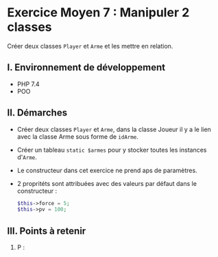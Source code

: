 # Exercice Moyen 7 : Manipuler 2 classes

Créer deux classes `Player` et `Arme` et les mettre en relation.

## I. Environnement de développement

* PHP 7.4
* POO

## II. Démarches
- Créer deux classes `Player` et `Arme`, dans la classe Joueur il y a le lien avec la classe Arme sous forme de `idArme`.
- Créer un tableau `static $armes` pour y stocker toutes les instances d'`Arme`.
- Le constructeur dans cet exercice ne prend aps de paramètres.
- 2 propritéts sont attribuées avec des valeurs par défaut dans le constructeur :
  
  ```php
  $this->force = 5;
  $this->pv = 100;
  ``` 



## III. Points à retenir

1. P : 

```php

```